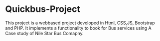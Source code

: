 # Quickbus-Project
This project is a webbased project developed in Html, CSS,JS, Bootstrap and PHP. It implements a functionality to book for Bus services using A Case study of Nile Star Bus Comapny.
